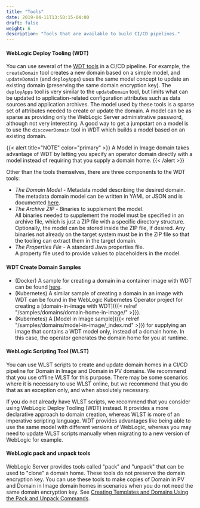 ```yaml
---
title: "Tools"
date: 2019-04-11T13:50:15-04:00
draft: false
weight: 6
description: "Tools that are available to build CI/CD pipelines."
---
```


#### WebLogic Deploy Tooling (WDT)

You can use several of the [WDT tools](https://oracle.github.io/weblogic-deploy-tooling/)
in a CI/CD pipeline. For example, the
`createDomain` tool creates a new domain based on a simple model, and
`updateDomain` (and `deployApps`) uses the same model concept to update
an existing domain (preserving the same domain encryption key). The `deployApps`
tool is very similar to the `updateDomain` tool, but limits what can be updated
to application-related configuration attributes such as data sources and
application archives.  The model used by these tools is a sparse set of
attributes needed to create or update the domain. A model can be as sparse
as providing only the WebLogic Server administrative password, although not very
interesting.  A good way to get a jumpstart on a model is to use the
`discoverDomain` tool in WDT which builds a model based on an existing domain.

{{< alert title="NOTE" color="primary" >}}
A Model in Image domain takes advantage of WDT by letting
you specify an operator domain directly with a model instead of requiring
that you supply a domain home.
{{< /alert >}}

Other than the tools themselves, there are three components to the WDT tools:  

- *The Domain Model* - Metadata model describing the desired domain.  
  The metadata domain model can be written in YAML or JSON and is documented [here](https://oracle.github.io/weblogic-deploy-tooling/concepts/model/).
- *The Archive ZIP* - Binaries to supplement the model.  
  All binaries needed to supplement the model must be specified in an archive
  file, which is just a ZIP file with a specific directory structure. Optionally,
  the model can be stored inside the ZIP file, if desired. Any binaries not
  already on the target system must be in the ZIP file so that the tooling
  can extract them in the target domain.
- *The Properties File* - A standard Java properties file.  
  A property file used to provide values to placeholders in the model.

#### WDT Create Domain Samples

- (Docker) A sample for creating a domain in a container image with WDT can be found
  [here](https://github.com/oracle/weblogic-deploy-tooling/tree/master/samples/docker-domain).
- (Kubernetes) A similar sample of creating a domain in an image with WDT
  can be found in the WebLogic Kubernetes Operator project for creating a
  [domain-in-image with WDT]({{< relref "/samples/domains/domain-home-in-image/" >}}).
- (Kubernetes) A [Model in Image sample]({{< relref "/samples/domains/model-in-image/_index.md" >}})
  for supplying an image that contains a WDT model only,
  instead of a domain home. In this case, the operator generates the domain
  home for you at runtime.

#### WebLogic Scripting Tool (WLST)

You can use WLST scripts to create and update domain homes in a CI/CD pipeline
for Domain in Image and Domain in PV domains.
We recommend that you use offline WLST for this purpose.  There may be some
scenarios where it is necessary to use WLST online, but we recommend that
you do that as an exception only, and when absolutely necessary.

If you do not already have WLST scripts, we recommend that you consider
using WebLogic Deploy Tooling (WDT) instead.  It provides a more declarative
approach to domain creation, whereas WLST is more of an imperative scripting
language.  WDT provides advantages like being able to use the same model with
different versions of WebLogic, whereas you may need to update WLST scripts
manually when migrating to a new version of WebLogic for example.

#### WebLogic pack and unpack tools

WebLogic Server provides tools called "pack" and "unpack" that can be used to
"clone" a domain home.  These tools do not preserve the domain encryption key.
You can use these tools to make copies of Domain in PV and Domain in Image
domain homes in scenarios when you do not need the same domain encryption key. See [Creating Templates and Domains Using the Pack and Unpack Commands](https://docs.oracle.com/en/middleware/fusion-middleware/12.2.1.3/wldpu/index.html).
